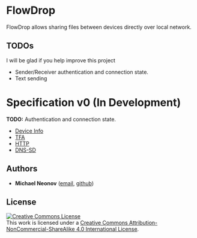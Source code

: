 # FlowDrop

FlowDrop allows sharing files between devices directly over local network.


## TODOs

I will be glad if you help improve this project

- Sender/Receiver authentication and connection state.
- Text sending


# Specification v0 (In Development)

**TODO:** Authentication and connection state.

- [Device Info](v0_dev/device_info.md)
- [TFA](v0_dev/tfa.md)
- [HTTP](v0_dev/http.md)
- [DNS-SD](v0_dev/dns_sd.md)


## Authors

- **Michael Neonov** ([email](mailto:two.nelonn@gmail.com), [github](https://github.com/Nelonn))


## License

<a rel="license" href="http://creativecommons.org/licenses/by-nc-sa/4.0/"><img alt="Creative Commons License" style="border-width:0" src="https://i.creativecommons.org/l/by-nc-sa/4.0/88x31.png" /></a><br />This work is licensed under a <a rel="license" href="http://creativecommons.org/licenses/by-nc-sa/4.0/">Creative Commons Attribution-NonCommercial-ShareAlike 4.0 International License</a>.
